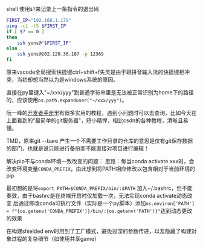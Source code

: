 shell 使用`$?`来记录上一条指令的退出码

```bash
FIRST_IP="192.168.1.179"
ping -c1 -t5 $FIRST_IP
if [ $? == 0 ]
then
    ssh yons@"$FIRST_IP"
else
    ssh yons@202.120.36.187 -p 12369
fi
```

原来vscode全局搜索快捷键ctrl+shift+f失灵是由于跟拼音输入法的快捷键相冲突，当初却想当然以为是windows系统的原因。


直接在py里键入"~/xxx/yyy"到普通字符串里是无法被正常识别为home下的路径的，应该使用`os.path.expanduser("~/xxx/yyy")`。


阮一峰的[开发者手册](https://www.ruanyifeng.com/blog/developer/)里有很多实用的教程，遇到小问题时可以去查询，比如今天在上面看到的"最简单的git服务器"，短小精悍，相比csdn的各种教程，清晰且易懂。


TMD，原来git --bare 产生一个不需要工作目录的仓库的意思是仅有git保存数据的部门，也就是说只能进行备份而不能直接对项目进行编辑！


解决pip不与conda环境一致改变的问题：
思路：每当conda activate xxx时，会改变环境变量`CONDA_PREFIX`，由此想到将PATH相应修改以包含相对于当前环境的pip

最初想的是将`export PATH=$CONDA_PREFIX/bin/:$PATH` 加入~/.bashrc，但不能奏效，由于bashrc是在终端开启时仅加载一次，无法实现conda activate动态改变
后通过修改conda可执行文件（实际是一个py脚本）添加`os.environ['PATH'] = f"{os.getenv('CONDA_PREFIX')}/bin/:{os.getenv('PATH')}"`达到动态更改的效果

在构建shielded env时用到了工厂模式，避免过深的参数传递，以及隐藏了构建对象过程的复杂细节（如使用共享game）